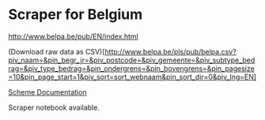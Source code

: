 Scraper for Belgium
=========================

<http://www.belpa.be/pub/EN/index.html>

(Download raw data as CSV)[http://www.belpa.be/pls/pub/belpa.csv?piv_naam=&pin_begr_jr=&piv_postcode=&piv_gemeente=&piv_subtype_bedrag=&piv_type_bedrag=&pin_ondergrens=&pin_bovengrens=&pin_pagesize=10&pin_page_start=1&piv_sort=sort_webnaam&pin_sort_dir=0&piv_lng=EN]


[Scheme Documentation](http://www.belpa.be/pub/PDF/73_2009_EN.pdf)

Scraper notebook available.
